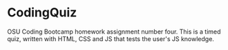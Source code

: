 # CodingQuiz
OSU Coding Bootcamp homework assignment number four. This is a timed quiz, written with HTML, CSS and JS that tests the user's JS knowledge.
